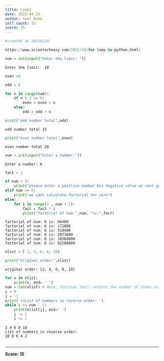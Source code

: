 ```yaml
---
title: Loop3
date: 2025-04-21
author: Your Name
cell_count: 15
score: 15
---
```


```python
#created at 20250124
```


```python
https://www.scientecheasy.com/2022/10/for-loop-in-python.html/
```


```python
num = int(input("Enter the limit: "))
```

    Enter the limit:  10



```python
even =0
```


```python
odd = 0
```


```python
for n in range(num):
    if n % 2 == 0:
        even = even + n
    else:
        odd = odd + n
```


```python
print("odd number total",odd)
```

    odd number total 25



```python
print("even number total",even)

```

    even number total 20



```python
num = int(input("Enter a number:"))
```

    Enter a number: 6



```python
fact = 1
```


```python
if num < 0:
    print("please enter a positive number bcz negative value we cant get")
elif num == 0:
    print("we cant calculate factorial for zero")
else:
    for i in range(1 , num + 1):
        fact = fact * i
        print("factorial of num:",num, "is:",fact)
```

    factorial of num: 6 is: 86400
    factorial of num: 6 is: 172800
    factorial of num: 6 is: 518400
    factorial of num: 6 is: 2073600
    factorial of num: 6 is: 10368000
    factorial of num: 6 is: 62208000



```python
nlist = [ 2, 4, 6, 8, 10]
```


```python
print("original order:",nlist)
```

    original order: [2, 4, 6, 8, 10]



```python
for x in nlist:
    print(x, end= ' ')
num = len(nlist) # Here, function len() returns the number of items in the container.
i = 0
j = -1
print('\nList of numbers in reverse order: ')
while i <= num - 1:
    print(nlist[j], end=' ')
    j -= 1
    i += 1

```

    2 4 6 8 10 
    List of numbers in reverse order: 
    10 8 6 4 2 


```python

```


---
**Score: 15**